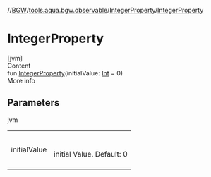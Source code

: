 //[BGW](../../../index.md)/[tools.aqua.bgw.observable](../index.md)/[IntegerProperty](index.md)/[IntegerProperty](-integer-property.md)



# IntegerProperty  
[jvm]  
Content  
fun [IntegerProperty](-integer-property.md)(initialValue: [Int](https://kotlinlang.org/api/latest/jvm/stdlib/kotlin/-int/index.html) = 0)  
More info  


## Parameters  
  
jvm  
  
| | |
|---|---|
| <a name="tools.aqua.bgw.observable/IntegerProperty/IntegerProperty/#kotlin.Int/PointingToDeclaration/"></a>initialValue| <a name="tools.aqua.bgw.observable/IntegerProperty/IntegerProperty/#kotlin.Int/PointingToDeclaration/"></a><br><br>initial Value. Default: 0<br><br>|
  
  



